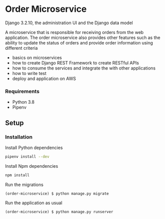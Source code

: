 # Order Microservice
Django 3.2.10, the administration UI and the Django data model

A microservice that is responsible for receiving orders from the web application. The order microservice also provides 
other features such as the ability to update the status of orders and provide order information using different criteria

* basics on microservices
* how to create Django REST Framework to create RESTful APIs
* how to consume the services and integrate the with other applications
* how to write test
* deploy and application on AWS

### Requirements
* Python 3.8
* Pipenv

## Setup

### Installation
Install Python dependencies
```sh
pipenv install --dev
```

Install Npm dependencies
```sh
npm install
```

Run the migrations
```
(order-microservice) $ python manage.py migrate
```

Run the application as usual
```shell
(order-microservice) $ python manage.py runserver
```